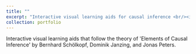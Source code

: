 ```yaml
---
title: ""
excerpt: "Interactive visual learning aids for causal inference <br/><img src='/images/causal.png'>"
collection: portfolio
---
```


Interactive visual learning aids that follow the theory of 'Elements of Causal Inference' by Bernhard Schölkopf, Dominik Janzing, and Jonas Peters.


